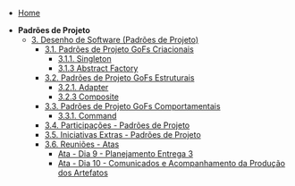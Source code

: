 <!-- docs/_sidebar.md -->

- [Home](/)
<!-- - [Projetos](/Projeto/Projeto.md) -->

- **Padrões de Projeto**
  - [3. Desenho de Software (Padrões de Projeto)](/PadroesDeProjeto/3.PadroesDeProjeto.md)
    - [3.1. Padrões de Projeto GoFs Criacionais](/PadroesDeProjeto/3.1.GoFsCriacionais.md)
      - [3.1.1. Singleton](/PadroesDeProjeto/3.1.1GoFsCriacionais-Singleton.md)
      - [3.1.3 Abstract Factory](/PadroesDeProjeto/3.1.3.Abstract-factory.md)
    - [3.2. Padrões de Projeto GoFs Estruturais](/PadroesDeProjeto/3.2.GoFsEstruturais.md)
      - [3.2.1. Adapter](/PadroesDeProjeto/3.2.1.GoFsEstruturais-Adapter.md)
      - [3.2.3 Composite](/PadroesDeProjeto/3.2.3.Composite.md)
    - [3.3. Padrões de Projeto GoFs Comportamentais](/PadroesDeProjeto/3.3.GoFsComportamentais.md)
      - [3.3.1. Command](/PadroesDeProjeto/3.3.1.GoFsComportamentais-Command)
    - [3.4. Participações - Padrões de Projeto](/PadroesDeProjeto/3.4.ParticipacoesPadroes.md)
    - [3.5. Iniciativas Extras - Padrões de Projeto](/PadroesDeProjeto/3.5.IniciativasExtras.md)
    - [3.6. Reuniões - Atas](/PadroesDeProjeto/Atas/ReunioesEAtas.md)
      - [Ata - Dia 9 - Planejamento Entrega 3](/PadroesDeProjeto/Atas/Ata20052025.md)
      - [Ata - Dia 10 - Comunicados e Acompanhamento da Produção dos Artefatos](/PadroesDeProjeto/Atas/Ata27052025.md)
